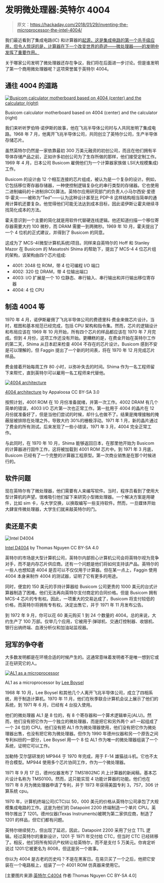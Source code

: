 # 发明微处理器:英特尔 4004

> 原文：<https://hackaday.com/2018/01/29/inventing-the-microprocessor-the-intel-4004/>

我们最近看到了集成电路(IC) 和计算器的[起源，这是集成电路的第一个杀手级应用，但令人惊讶的是，计算器在下一个改变世界的奇迹——微处理器——的发明中发挥了重要作用。](https://hackaday.com/2017/11/07/how-the-integrated-circuit-came-to-be/)

关于哪家公司发明了微处理器还存在争议，我们将在后面进一步讨论。但是谁发明了第一个商用微处理器呢？这项荣誉属于英特尔 4004。

## 通往 4004 的道路

[![Busicom calculator motherboard based on 4004 (center) and the calculator (right)](img/26c64c8b262039271946a48f480ee2af.png)](https://hackaday.com/wp-content/uploads/2018/01/busicom.jpg)

Busicom calculator motherboard based on 4004 (center) and the calculator (right)

我们来听听罗伯特·诺伊斯的故事，他在飞兆半导体公司时与人共同发明了集成电路。1968 年 7 月，他离开飞兆半导体公司，共同创立了英特尔公司，生产半导体存储芯片。

虽然英特尔仍然是一家依靠最初 300 万美元融资的初创公司，而且在他们拥有半导体存储产品之前，正如许多初创公司为了生存所做的那样，他们接受定制工作。1969 年 4 月，日本公司 Busicom 雇佣他们为一个计算器家族做 LSI(大规模集成)工作。

Busicom 的设计由 12 个相互连接的芯片组成，被认为是一个复杂的设计。例如，它包括移位寄存器存储器，一种使控制逻辑复杂化的串行类型的存储器。它也使用二进制编码的十进制(BCD)算法。英特尔应用研究部门的负责人小马尔西安·爱德华·霍夫——被称为“Ted”——认为这种设计甚至比 PDP-8 这样结构相当简单的通用计算机还要复杂。他觉得他们可能无法达到成本目标，因此诺伊斯让霍夫继续寻找简化成本的方法。

霍夫意识到一个主要的简化就是用软件代替硬连线逻辑。他还知道扫描一个移位寄存器需要大约 100 微秒，而 DRAM 需要一到两微秒。1969 年 10 月，霍夫提出了一个 4 位机的正式建议，并得到了 Busicom 的同意。

这成为了 MCS-4(微型计算机系统)项目。同样来自英特尔的 Hoff 和 Stanley Mazor 在 Busicom 的 Masatoshi Shima 的帮助下，提出了 MCS-4 4 位芯片组的架构，该架构由四个芯片组成:

*   4001: 2048 位 ROM，带 4 位可编程 I/O 端口
*   4002: 320 位 DRAM，带 4 位输出端口
*   4003: I/O 扩展是一个 10 位静态、串行输入、串行输出和并行输出移位寄存器
*   4004: 4 位 CPU

## 制造 4004 等

1970 年 4 月，诺伊斯雇佣了飞兆半导体公司的费德里科·费金来做芯片设计。当时，框图和基本规范已经完成，包括 CPU 架构和指令集。然而，芯片的逻辑设计和布局应该在 1969 年 10 月开始，所有四个芯片的样品都应该在 1970 年 7 月完成。但到 4 月份，这项工作还没有开始。更糟糕的是，在费金开始在英特尔工作的第二天，Shima 从日本赶来检查 4004 不存在的芯片设计。Busicom 感到不安是可以理解的，但 Faggin 提出了一个新的时间表，将在 1970 年 12 月完成芯片样品。

费金接着开始每周工作 80 小时，以弥补失去的时间。Shima 作为一名工程师留下来帮忙，直到英特尔可以雇用一名工程师来代替他。

[![4004 architecture](img/24ac09fb68c2cda4783a1adbc2f9c38f.png)](https://hackaday.com/wp-content/uploads/2018/01/1016px-4004_arch-svg.png)

[4004 architecture](https://commons.wikimedia.org/wiki/File:4004_arch.svg) by Appaloosa CC BY-SA 3.0

按照计划，4001 ROM 在 10 月份准备就绪，并第一次工作。4002 DRAM 有几个简单的错误，4003 I/O 芯片第一次也正常工作。第一批用于 4004 的晶片在 12 月份就准备好了，但是当他们尝试的时候，却什么也做不了。结果是掩埋接触的掩蔽层被排除在处理之外，导致大约 30%的栅极浮动。1971 年 1 月，新的晶片通过了费金的所有测试。后来发现了一些小错误，1971 年 3 月，4004 完全正常工作。

与此同时，在 1970 年 10 月，Shima 能够返回日本，在那里他开始为 Busicom 的计算器进行固件工作，这将被加载到 4001 ROM 芯片中。到 1971 年 3 月底，Busicom 已经有了一个完整的计算器工程原型。第一次商业销售是在那个时候进行的。

## 软件问题

现在英特尔有了微处理器，他们需要有人来编写软件。当时，程序员看到了使用大型计算机的声望。很难吸引他们留下来研究小型微处理器。一个解决方案是用硬件，比如 sim 卡，与大学交换，以换取编写一些支持软件。然而，一旦媒体开始大肆宣传微处理器，大学生们就来敲英特尔的门。

## 卖还是不卖

![Intel D4004](img/f7d89255b1098c13cb3b1e0c8c2200d0.png)

[Intel D4004](https://commons.wikimedia.org/wiki/File:Intel_D4004.jpg) by Thomas Nguyen CC BY-SA 4.0

英特尔的市场是大型计算机公司，英特尔内部担心计算机公司会将英特尔视为竞争对手，而不是内存芯片供应商。还有一个问题是他们将如何支持该产品。英特尔的一些人也想知道 4004 是否可以不仅仅用于计算器。但在某一点上，Faggin 使用 4004 本身来制作 4004 的测试器，证明了它有更多的用途。

同时，便宜的 150 美元的手持计算器给 Busicom 公司更贵的 1000 美元的台式计算器制造了困难。他们无法再向英特尔支付商定的合同价格。但是 Busicom 拥有 MCS-4 芯片的专有权。因此，一项重大的交易达成了，Busicom 将支付较低的价格，而英特尔将拥有专有权。决定出售它，并于 1971 年 11 月发布公告。

到 1972 年 9 月，你可以花 60 美元购买 1 到 24 个数量的 4004。总的来说，大约生产了 100 万部。仅举几个应用，它被用于:弹球机、交通灯控制器、收银机、银行出纳终端、血液分析仪和加油站监视器。

## 冠军的争夺者

大多数发明都是在环境合适的时候产生的。这通常意味着发明者不是唯一想到它或正在研究它的人。

[![AL1 as a microprocessor](img/2305006d8a7180a9618fa6850a40dc41.png)](https://hackaday.com/wp-content/uploads/2018/01/al1_1990_demonstration.jpg)

AL1 as a microprocessor by [Lee Boysel](http://corphist.computerhistory.org/corphist/documents/doc-4946dbc7a541f.pdf)

1968 年 10 月，Lee Boysel 和其他几个人离开飞兆半导体公司，成立了四相系统，用于制造计算机。1970 年 11 月，他们在秋季联合计算机会议上展示了他们的系统，到 1971 年 6 月，已经有 4 台投入使用。

他们的微处理器 AL1 是 8 位的，有 8 个寄存器和一个算术逻辑单元(ALU)。然而，他们没有把它作为一个独立的微处理器，而是把它和另外两个 al1 一起组成了一个 24 位的 CPU。他们没有把 AL1 作为微处理器使用，他们没有把它作为微处理器出售，也没有把它称为微处理器。但作为 1990 年德州仪器和另一个原告之间专利纠纷的一部分，Lee Boysel 用一个 8 位 AL1 作为唯一的微处理器组装了一个系统，证明它可以工作。

加勒特·艾尔瑟研发的 MP944 于 1970 年完成，用于 F-14 雄猫战斗机。它也不太符合模型。MP944 使用多个芯片协同工作，作为一个微处理器。

1971 年 9 月 17 日，德州仪器发布了 TMS1802NC 片上计算器的新闻稿，基本芯片设计名称为 TMS0100。然而，这只能实现 4 功能计算器的功能。他们也在 1971 年 8 月为微处理器申请了专利，并于 1973 年获得美国专利 3，757，306 计算系统 cpu。

1970 年，计算机终端公司(CTC)以 50，000 美元的价格从英特尔公司承包了大规模集成电路的工作。这是为他们的 Datapoint 2200 终端制造一个单片 CPU。英特尔推出了 1201。德州仪器(Texas Instruments)被聘为第二家供应商，制造了 1201 的样品，但它们都有问题。

英特尔继续努力，但出现了延迟，因此，Datapoint 2200 采用了分立 TTL 逻辑。经过英特尔的重新设计，1201 于 1971 年交付给 CTC，但当时 CTC 已经转移了。相反，他们将所有知识产权转让给英特尔，而不是支付 5 万美元。你肯定听说过 1201:它被更名为 8008，但这是另一个故事。

你以为 4004 是古老的历史吗？不是在黑客日。在易贝买了一个之后，他把它安装在一个电路板上，组装了一个 4001 ROM 仿真器来使用它。

[主要图片来源:[英特尔 C4004](https://commons.wikimedia.org/wiki/File:Intel_C4004.jpg) 作者:Thomas Nguyen CC BY-SA 4.0]